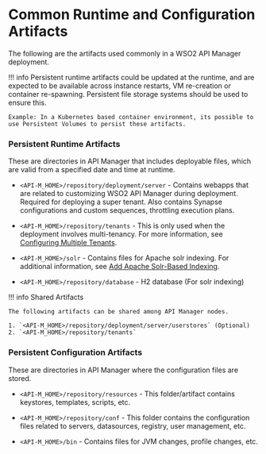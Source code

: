 # Common Runtime and Configuration Artifacts

The following are the artifacts used commonly in a WSO2 API Manager deployment.

!!! info
        Persistent runtime artifacts could be updated at the runtime, and are expected to be available across instance restarts, VM re-creation or container re-spawning. Persistent file storage systems should be used to ensure this.

    Example: In a Kubernetes based container environment, its possible to use Persistent Volumes to persist these artifacts.

### Persistent Runtime Artifacts

These are directories in API Manager that includes deployable files, which are valid from a specified date and time at runtime.

-   `<API-M_HOME>/repository/deployment/server` -  Contains webapps that are related to customizing WSO2 API Manager during deployment. Required for deploying a super tenant. Also contains Synapse configurations and custom sequences, throttling execution plans.

-   `<API-M_HOME>/repository/tenants` - This is only used when the deployment involves multi-tenancy. For more information, see [Configuring Multiple Tenants]({{base_path}}/administer/multitenancy/introduction-to-multitenancy).

-   `<API-M_HOME>/solr` - Contains files for Apache solr indexing. For additional information, see [Add Apache Solr-Based Indexing]({{base_path}}/design/api-documentation/search-documentation/add-new-search-keyword).

-   `<API-M_HOME>/repository/database` - H2 database (For solr indexing)

!!! info
    Shared Artifacts

    The following artifacts can be shared among API Manager nodes.

    1. `<API-M_HOME>/repository/deployment/server/userstores` (Optional)
    2. `<API-M_HOME>/repository/tenants`


### Persistent Configuration Artifacts

These are directories in API Manager where the configuration files are stored.

-   `<API-M_HOME>/repository/resources` - This folder/artifact contains keystores, templates, scripts, etc.

-   `<API-M_HOME>/repository/conf` - This folder contains the configuration files related to servers, datasources, registry, user management, etc.

-   `<API-M_HOME>/bin` - Contains files for JVM changes, profile changes, etc.
